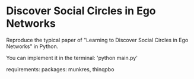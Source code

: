# Discover Social Circles in Ego Networks
Reproduce the typical paper of "Learning to Discover Social Circles in Ego Networks" in Python.

You can implement it in the terminal:
'python main.py'

requirements:
packages: munkres, thinqpbo


